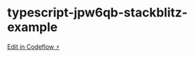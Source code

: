 # typescript-jpw6qb-stackblitz-example

[Edit in Codeflow ⚡️](https://stackblitz.com/~/github.com/castrogarciajs/typescript-jpw6qb-stackblitz-example)